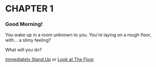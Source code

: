 # CHAPTER 1
### Good Morning!

You wake up in a room unknown to you. You're laying on a rough floor, with... a slimy feeling?

What will you do?

[Immediately Stand Up](page2_standup) or
[Look at The Floor](page2_lookatground)
